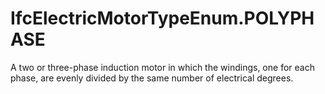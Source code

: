 IfcElectricMotorTypeEnum.POLYPHASE
==================================
A two or three-phase induction motor in which the windings, one for each
phase, are evenly divided by the same number of electrical degrees.


